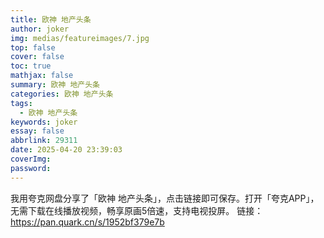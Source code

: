 ```yaml
---
title: 欧神 地产头条
author: joker
img: medias/featureimages/7.jpg
top: false
cover: false
toc: true
mathjax: false
summary: 欧神 地产头条
categories: 欧神 地产头条
tags:
  - 欧神 地产头条
keywords: joker
essay: false
abbrlink: 29311
date: 2025-04-20 23:39:03
coverImg:
password:
---
```


我用夸克网盘分享了「欧神 地产头条」，点击链接即可保存。打开「夸克APP」，无需下载在线播放视频，畅享原画5倍速，支持电视投屏。
链接：https://pan.quark.cn/s/1952bf379e7b
